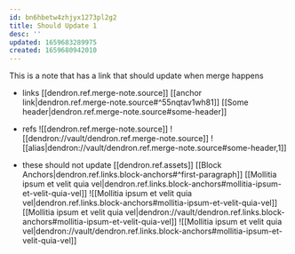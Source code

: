 ```yaml
---
id: bn6hbetw4zhjyx1273pl2g2
title: Should Update 1
desc: ''
updated: 1659683289975
created: 1659680942010
---
```


This is a note that has a link that should update when merge happens

- links
[[dendron.ref.merge-note.source]]
[[anchor link|dendron.ref.merge-note.source#^55nqtav1wh81]]
[[Some header|dendron.ref.merge-note.source#some-header]]

- refs
![[dendron.ref.merge-note.source]]
![[dendron://vault/dendron.ref.merge-note.source]]
![[alias|dendron://vault/dendron.ref.merge-note.source#some-header,1]]

- these should not update
[[dendron.ref.assets]]
[[Block Anchors|dendron.ref.links.block-anchors#^first-paragraph]]
[[Mollitia ipsum et velit quia vel|dendron.ref.links.block-anchors#mollitia-ipsum-et-velit-quia-vel]]
![[Mollitia ipsum et velit quia vel|dendron.ref.links.block-anchors#mollitia-ipsum-et-velit-quia-vel]]
[[Mollitia ipsum et velit quia vel|dendron://vault/dendron.ref.links.block-anchors#mollitia-ipsum-et-velit-quia-vel]]
![[Mollitia ipsum et velit quia vel|dendron://vault/dendron.ref.links.block-anchors#mollitia-ipsum-et-velit-quia-vel]]